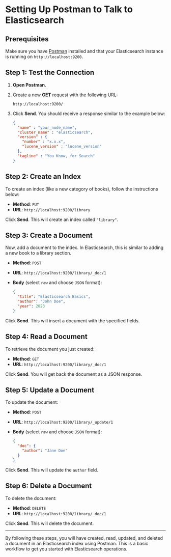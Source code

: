 # Setting Up Postman to Talk to Elasticsearch

## Prerequisites
Make sure you have [Postman](https://www.postman.com/) installed and that your Elasticsearch instance is running on `http://localhost:9200`.

## Step 1: Test the Connection
1. **Open Postman**.
2. Create a new **GET** request with the following URL:

    ```
    http://localhost:9200/
    ```

3. Click **Send**. You should receive a response similar to the example below:

    ```json
    {
      "name" : "your_node_name",
      "cluster_name" : "elasticsearch",
      "version" : {
        "number" : "x.x.x",
        "lucene_version" : "lucene_version"
      },
      "tagline" : "You Know, for Search"
    }
    ```

## Step 2: Create an Index
To create an index (like a new category of books), follow the instructions below:

- **Method**: `PUT`
- **URL**: `http://localhost:9200/library`

Click **Send**. This will create an index called `"library"`.

## Step 3: Create a Document
Now, add a document to the index. In Elasticsearch, this is similar to adding a new book to a library section.

- **Method**: `POST`
- **URL**: `http://localhost:9200/library/_doc/1`
- **Body** (select `raw` and choose `JSON` format):

    ```json
    {
      "title": "Elasticsearch Basics",
      "author": "John Doe",
      "year": 2023
    }
    ```

Click **Send**. This will insert a document with the specified fields.

## Step 4: Read a Document
To retrieve the document you just created:

- **Method**: `GET`
- **URL**: `http://localhost:9200/library/_doc/1`

Click **Send**. You will get back the document as a JSON response.

## Step 5: Update a Document
To update the document:

- **Method**: `POST`
- **URL**: `http://localhost:9200/library/_update/1`
- **Body** (select `raw` and choose `JSON` format):

    ```json
    {
      "doc": {
        "author": "Jane Doe"
      }
    }
    ```

Click **Send**. This will update the `author` field.

## Step 6: Delete a Document
To delete the document:

- **Method**: `DELETE`
- **URL**: `http://localhost:9200/library/_doc/1`

Click **Send**. This will delete the document.

---

By following these steps, you will have created, read, updated, and deleted a document in an Elasticsearch index using Postman. This is a basic workflow to get you started with Elasticsearch operations.
